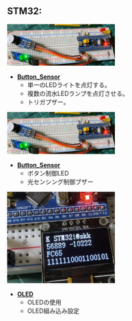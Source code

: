 ## **STM32**:  

     
	 

<a href="/STM32F103C8T6/Button_Sensor/Button_Sensor.jpg"><img src="/STM32F103C8T6/Button_Sensor/Button_Sensor.jpg" width="50%"></img>  
  
   - [**Button_Sensor**](https://github.com/soukenki/Embedded_Software/tree/main/STM32F103C8T6/Button_Sensor)    
      - 単一のLEDライトを点灯する。
      - 複数の流水LEDランプを点灯させる。
      - トリガブザー。
	  
	    
<a href="/STM32F103C8T6/Button_Sensor/Button_Sensor.jpg"><img src="/STM32F103C8T6/Button_Sensor/Button_Sensor.jpg" width="50%"></img>  
  
   - [**Button_Sensor**](https://github.com/soukenki/Embedded_Software/tree/main/STM32F103C8T6/Button_Sensor)  
      - ボタン制御LED
      - 光センシング制御ブザー
   
   
<a href="/STM32F103C8T6/OLED/testOLED.jpg"><img src="/STM32F103C8T6/OLED/testOLED.jpg" width="50%"></img>  
  
   - [**OLED**](https://github.com/soukenki/Embedded_Software/tree/main/STM32F103C8T6/OLED)  
      - OLEDの使用
      - OLED組み込み設定
	  
	    
		
<!---
STM32的手册
--->
